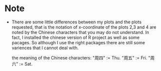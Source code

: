  Note
======

 * There are some little differences between my plots and the plots requested, that is the notation of x-coordinate of the 
   plots 2,3 and 4 are noted by the Chinese characters that you may do not understand. In fact, I installed the chinese 
   version of R project as well as some pacages. So although I use the right packages there are still some variences that I
   cannot deal with. 
   
   the meaning of the Chinese characters:
   "周四" := Thu.  "周五" := Fri.  "周六" := Sat.
